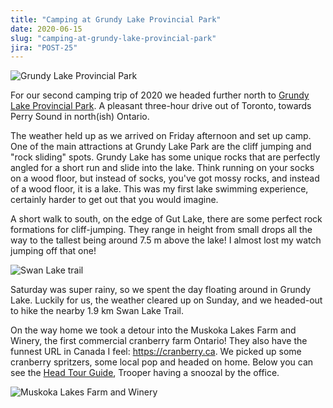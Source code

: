 ```yaml
---
title: "Camping at Grundy Lake Provincial Park"
date: 2020-06-15
slug: "camping-at-grundy-lake-provincial-park"
jira: "POST-25"
---
```


![Grundy Lake Provincial Park](../images/grundy/lake.jpg)

For our second camping trip of 2020 we headed further north to <a href="http://www.ontarioparks.com/park/grundylake">Grundy Lake Provincial Park</a>. A pleasant three-hour drive out of Toronto, towards Perry Sound in north(ish) Ontario.

The weather held up as we arrived on Friday afternoon and set up camp. One of the main attractions at Grundy Lake Park are the cliff jumping and "rock sliding" spots. Grundy Lake has some unique rocks that are perfectly angled for a short run and slide into the lake. Think running on your socks on a wood floor, but instead of socks, you've got mossy rocks, and instead of a wood floor, it is a lake. This was my first lake swimming experience, certainly harder to get out that you would imagine. 

A short walk to south, on the edge of Gut Lake, there are some perfect rock formations for cliff-jumping. They range in height from small drops all the way to the tallest being around 7.5 m above the lake! I almost lost my watch jumping off that one!

<span class="img-right">![Swan Lake trail](../images/grundy/swan-lake-trail.jpg)</span>

Saturday was super rainy, so we spent the day floating around in Grundy Lake. Luckily for us, the weather cleared up on Sunday, and we headed-out to hike the nearby 1.9 km Swan Lake Trail.

On the way home we took a detour into the Muskoka Lakes Farm and Winery, the first commercial cranberry farm Ontario! They also have the funnest URL in Canada I feel: https://cranberry.ca. We picked up some cranberry spritzers, some local pop and headed on home. Below you can see the [Head Tour Guide](https://cranberry.ca/our-team/), Trooper having a snoozal by the office.

![Muskoka Lakes Farm and Winery](../images/grundy/muskoka-lakes-farm-and-winery.jpg)

